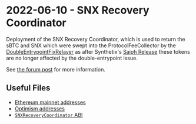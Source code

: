 # 2022-06-10 - SNX Recovery Coordinator

Deployment of the SNX Recovery Coordinator, which is used to return the sBTC and SNX which were swept into the ProtocolFeeCollector by the [DoubleEntrypointFixRelayer](../20220513-double-entrypoint-fix-relayer/readme.md) as after Synthetix's [Saiph Release](https://blog.synthetix.io/the-saiph-release/) these tokens are no longer affected by the double-entrypoint issue.

See [the forum post](https://forum.balancer.fi/t/tribe-dao-unclaimable-bal-rewards/3196) for more information.

## Useful Files

- [Ethereum mainnet addresses](./output/mainnet.json)
- [Optimism addresses](./output/optimism.json)
- [`SNXRecoveryCoordinator` ABI](./abi/SNXRecoveryCoordinator.json)
